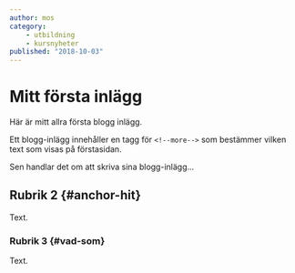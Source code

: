 ```yaml
---
author: mos
category:
    - utbildning
    - kursnyheter
published: "2018-10-03"
---
```

Mitt första inlägg
==================================



Här är mitt allra första blogg inlägg.

Ett blogg-inlägg innehåller en tagg för `<!--more-->` som bestämmer vilken text som visas på förstasidan.

<!--more-->

Sen handlar det om att skriva sina blogg-inlägg...



Rubrik 2 {#anchor-hit}
-----------------------------------

Text.



### Rubrik 3 {#vad-som}

Text.
